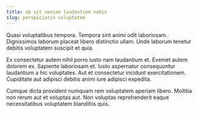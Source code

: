 ```yaml
---
title: ab sit veniam laudantium nobis
slug: perspiciatis voluptatem
---
```


Quasi voluptatibus tempora. Tempora sint animi odit laboriosam. Dignissimos laborum placeat libero distinctio ullam. Unde laborum tenetur debitis voluptatem suscipit et quia.

Ex consectetur autem nihil porro iusto nam laudantium et. Eveniet autem dolorem ex. Sapiente laboriosam et. Iusto aspernatur consequuntur laudantium a hic voluptates. Aut et consectetur incidunt exercitationem. Cupiditate aut adipisci debitis animi iure adipisci expedita.

Cumque dicta provident numquam rem voluptatem aperiam libero. Mollitia non rerum aut et voluptas aut. Non voluptas reprehenderit eaque necessitatibus voluptatem blanditiis quis.
